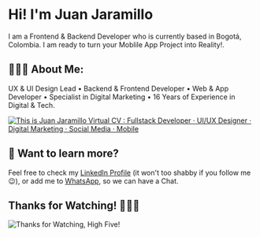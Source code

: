# Hi! I'm Juan Jaramillo

I am a Frontend & Backend Developer who is currently based in Bogotá, Colombia. I am ready to turn your Moblile App Project into Reality!.

## 👨🏻‍💻 About Me:

UX & UI Design Lead • Backend & Frontend Developer • Web & App Developer • Specialist in Digital Marketing • 16 Years of Experience in Digital & Tech.

[![This is Juan Jaramillo Virtual CV : Fullstack Developer · UI/UX Designer · Digital Marketing · Social Media · Mobile](https://lh3.googleusercontent.com/u/0/drive-viewer/AAOQEOSekYb4D-amST8H9reFRLXa3jGCI8x7p7zt65rUXO0e_tQunBc4YqSy029IxfmFHgAFajh_YA8JRSrLS1wWZG4usFZCFg=w4014-h1536 'This is Juan Jaramillo Virtual CV : Fullstack Developer · UI/UX Designer · Digital Marketing · Social Media · Mobile')](https://www.linkedin.com/in/juan-jaramillo-tradebog/) 

## 👀 Want to learn more?

Feel free to check my [LinkedIn Profile](https://www.linkedin.com/in/juan-jaramillo-tradebog/) (it won't too shabby if you follow me 😉), or add me to [WhatsApp](https://wa.link/anay7y), so we can have a Chat. 

## Thanks for Watching! 🙋🏻‍♂️

![Thanks for Watching, High Five!](https://content.codecademy.com/courses/learn-cpp/community-challenge/highfive.gif 'Thanks for Watching, High Five!')

